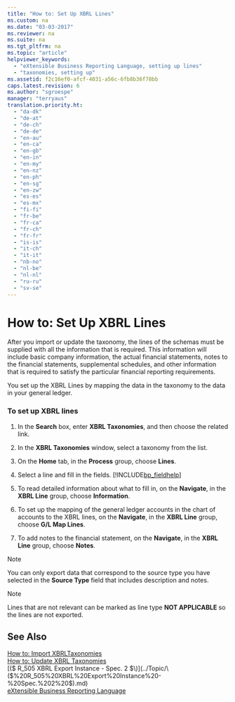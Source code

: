 ```yaml
---
title: "How to: Set Up XBRL Lines"
ms.custom: na
ms.date: "03-03-2017"
ms.reviewer: na
ms.suite: na
ms.tgt_pltfrm: na
ms.topic: "article"
helpviewer_keywords: 
  - "eXtensible Business Reporting Language, setting up lines"
  - "taxonomies, setting up"
ms.assetid: f2c16ef0-afcf-4031-a56c-6fb8b36f78bb
caps.latest.revision: 6
ms.author: "sgroespe"
manager: "terryaus"
translation.priority.ht: 
  - "da-dk"
  - "de-at"
  - "de-ch"
  - "de-de"
  - "en-au"
  - "en-ca"
  - "en-gb"
  - "en-in"
  - "en-my"
  - "en-nz"
  - "en-ph"
  - "en-sg"
  - "en-zw"
  - "es-es"
  - "es-mx"
  - "fi-fi"
  - "fr-be"
  - "fr-ca"
  - "fr-ch"
  - "fr-fr"
  - "is-is"
  - "it-ch"
  - "it-it"
  - "nb-no"
  - "nl-be"
  - "nl-nl"
  - "ru-ru"
  - "sv-se"
---
```

# How to: Set Up XBRL Lines
After you import or update the taxonomy, the lines of the schemas must be supplied with all the information that is required. This information will include basic company information, the actual financial statements, notes to the financial statements, supplemental schedules, and other information that is required to satisfy the particular financial reporting requirements.  
  
 You set up the XBRL Lines by mapping the data in the taxonomy to the data in your general ledger.  
  
### To set up XBRL lines  
  
1.  In the **Search** box, enter **XBRL Taxonomies**, and then choose the related link.  
  
2.  In the **XBRL Taxonomies** window, select a taxonomy from the list.  
  
3.  On the **Home** tab, in the **Process** group, choose **Lines**.  
  
4.  Select a line and fill in the fields. [!INCLUDE[bp_fieldhelp]()]  
  
5.  To read detailed information about what to fill in, on the **Navigate**, in the **XBRL Line** group, choose **Information**.  
  
6.  To set up the mapping of the general ledger accounts in the chart of accounts to the XBRL lines, on the **Navigate**, in the **XBRL Line** group, choose **G\/L Map Lines**.  
  
7.  To add notes to the financial statement, on the **Navigate**, in the **XBRL Line** group, choose **Notes**.  
  
> [!NOTE]  
>  You can only export data that correspond to the source type you have selected in the **Source Type** field that includes description and notes.  
  
> [!NOTE]  
>  Lines that are not relevant can be marked as line type **NOT APPLICABLE** so the lines are not exported.  
  
## See Also  
 [How to: Import XBRLTaxonomies](../BusinessIntelligence/how-to-import-xbrltaxonomies.md)   
 [How to: Update XBRL Taxonomies](../BusinessIntelligence/how-to-update-xbrl-taxonomies.md)   
 [\($ R\_505 XBRL Export Instance \- Spec. 2 $\)](../Topic/\($%20R_505%20XBRL%20Export%20Instance%20-%20Spec.%202%20$\).md)   
 [eXtensible Business Reporting Language](../BusinessIntelligence/extensible-business-reporting-language.md)